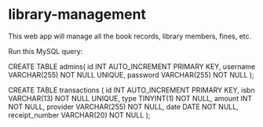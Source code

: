 # library-management
This web app will manage all the book records, library members, fines, etc.


Run this MySQL query:

CREATE TABLE admins(
  id INT AUTO_INCREMENT PRIMARY KEY,
  username VARCHAR(255) NOT NULL UNIQUE,
  password VARCHAR(255) NOT NULL
);

CREATE TABLE transactions (
    id INT AUTO_INCREMENT PRIMARY KEY,
    isbn VARCHAR(13) NOT NULL UNIQUE,
    type TINYINT(1) NOT NULL,
    amount INT NOT NULL,
    provider VARCHAR(255) NOT NULL,
    date DATE NOT NULL,
    receipt_number VARCHAR(20) NOT NULL
);